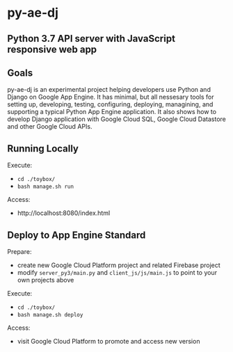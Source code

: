 # py-ae-dj

## Python 3.7 API server with JavaScript responsive web app

## Goals

py-ae-dj is an experimental project helping developers use Python and Django
on Google App Engine. It has minimal, but all nessesary tools for setting up,
developing, testing, configuring, deploying, managining, and supporting a
typical Python App Engine application. It also shows how to develop Django
application with Google Cloud SQL, Google Cloud Datastore and other Google
Cloud APIs.

## Running Locally

Execute:
* `cd ./toybox/`
* `bash manage.sh run`

Access:
* http://localhost:8080/index.html

## Deploy to App Engine Standard

Prepare:
* create new Google Cloud Platform project and related Firebase project
* modify `server_py3/main.py` and `client_js/js/main.js` to point to your own projects above

Execute:
* `cd ./toybox/`
* `bash manage.sh deploy`

Access:
* visit Google Cloud Platform to promote and access new version

